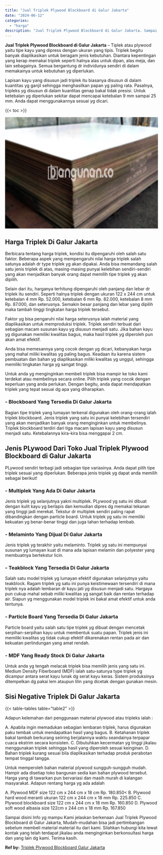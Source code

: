 ```yaml
---
title: "Jual Triplek Plywood Blockboard di Galur Jakarta"
date: "2024-06-12"
categories: 
  - "harga"
description: "Jual Triplek Plywood Blockboard di Galur Jakarta. Sampai disini Info yg mampu Kami jelaskan berkenaan Jual Triplek Plywood Blockboard di Galur Jakarta, Mudah..."
---
```


**Jual Triplek Plywood Blockboard di Galur Jakarta** – Tiplek atau plywood yaitu tipe kayu yang dipress dengan ukuran yang tipis. Triplek begitu banyak diaplikasikan untuk beragam jenis kebutuhan. Diantara kepentingan yang kerap memakai triplek seperti halnya alas untuk dipan, alas meja, dan lain sebagainya. Semua bergantung dr individunya sendiri di dalam memakainya untuk kebutuhan yg diperlukan.

Lapisan kayu yang disusun jadi triplek itu biasanya disusun di dalam kuantitas yg ganjil sehingga menghasilkan papan yg paling rata. Pasalnya, tripleks yg disusun di dalam kuantitas genap bakal tidak presisi. Untuk ketebalan yg diperlukan sekitar dapat mencapai ketebalan 9 mm sampai 25 mm. Anda dapat menggunakannya sesuai yg dicari.

{{< toc >}}

![Jual Triplek Plywood Blockboard di Galur Jakarta](/images/jual-triplek-murah-25.png)

## Harga Triplek Di Galur Jakarta

Berbicara tentang harga triplek, kondisi itu dipengaruhi oleh salah satu faktor. Beberapa aspek yang mempengaruhi nilai harga triplek salah satunya adalah dr type triplek yg akan dipakai. Anda bisa memandang salah satu jenis triplek di atas, masing-masing punyai kelebihan sendiri-sendiri yang akan menjadikan banyak orang dapat memilih tipe triplek yg akan dipilih.

Selain dari itu, harganya terhitung dipengaruhi oleh panjang dan lebar dr triplek itu sendiri. Seperti halnya triplek dengan ukuran 122 x 244 cm untuk ketebalan 4 mm Rp. 52.000, ketebalan 6 mm Rp. 82.000, ketebalan 8 mm Rp. 87.000, dan seterusnya. Semakin besar panjang dan lebar yang dipilih maka tambah tinggi tingkatan harga triplek tersebut.

Faktor yg bisa pengaruhi nilai harga seterusnya ialah material yang diaplikasikan untuk memproduksi triplek. Triplek sendiri terbuat dari sebagian macam susunan kayu yg disusun menjadi satu. Jika bahan kayu yg digunakan memiliki kwalitas bagus, maka hasil triplek yg diperoleh pun akan amat efektif.

Anda bisa memesannya yang cocok dengan yg dicari, kebanyakan harga yang mahal miliki kwalitas yg paling bagus. Keadaan itu karena sistem pembuatan dan bahan yg diaplikasikan miliki kwalitas yg unggul, sehingga memiliki tingkatan harga yg sangat tinggi.

Untuk anda yg menginginkan membeli triplek bisa mampir ke toko kami terdekat atau membelinya secara online. Pilih triplek yang cocok dengan keperluan yang anda perlukan. Dengan begitu, anda dapat mendapatkan triplek yang tepat sesuai dg apa yang diharapkan.

### \- Blockboard Yang Tersedia Di Galur Jakarta

Bagian tipe triplek yang lumayan terkenal digunakan oleh orang-orang ialah triplek blockboard. Jenis triplek yang satu ini punyai kelebihan tersendiri yang akan menjadikan banyak orang menginginkan untuk membelinya. Triplek blockboard terdiri dari tiga macam lapisan kayu yang disusun menjadi satu. Ketebalannya kira-kira bisa menggapai 2 cm.

## Jenis PLywood Dari Toko Jual Triplek Plywood Blockboard di Galur Jakarta

PLywood sendiri terbagi jadi sebagian tipe variasinya. Anda dapat pilih tipe triplek sesuai yang diperlukan. Beberapa jenis triplek yg dapat anda memilih sebagai berikut!

### \- Multiplek Yang Ada Di Galur Jakarta

Jenis triplek yg selanjutnya yakni multiplek. PLywood yg satu ini dibuat dengan kulit kayu yg berlapis dan kemudian dipres dg memakai tekanan yang tinggi jadi merekat. Tekstur dr multiplek sendiri paling rapat dibandingkan dengan particle board. Untuk triplek yg satu ini memiliki kekuatan yg benar-benar tinggi dan juga tahan terhadap lembab.

### \- Melaminto Yang Dijual Di Galur Jakarta

Jenis triplek yg terakhir yaitu melaminto. Triplek yg satu ini mempunyai susunan yg lumayan kuat di mana ada lapisan melamin dan polyester yang membuatnya bertekstur licin.

### \- Teakblock Yang Tersedia Di Galur Jakarta

Salah satu model triplek yg lumayan efektif digunakan selanjutnya yaitu teakblock. Ragam triplek yg satu ini punya keistimewaan tersendiri di mana triplek nya adalah lembaran dr kayu jati yg disusun menjadi satu. Hargaya pun cukup mahal sebab miliki kwalitas yg sangat baik dan rentan terhadap air. Siapun yg menggunakan model triplek ini bakal amat efektif untuk anda tentunya.

### \- Particle Board Yang Tersedia Di Galur Jakarta

Particle board yaitu salah satu tipe triplek yg dibuat dengan mencetak serpihan-serpihan kayu untuk membentuk suatu papan. Triplek jenis ini memiliki kwalitas yg tidak cukup efektif dikarenakan rentan pada air dan kekuatan perlindungan yang amat rendah.

### \- MDF Yang Ready Stock Di Galur Jakarta

Untuk anda yg tengah melacak triplek bisa memilih jenis yang satu ini. Medium Density Fiberboard (MDF) ialah satu-satunya type triplek yg dicampur antara serat kayu lunak dg serat kayu keras. Sistem produksinya ditempelkan dg pakai lem ataupun lilin yang dicetak dengan gunakan mesin.

## Sisi Negative Triplek Di Galur Jakarta

{{< table-tables table="table2" >}}

Adapun kelemahan dari penggunaan material plywood atau tripleks ialah :

A. Apabila ingin memadukan sebagian lembaran triplek, harus digunakan paku tembak untuk mendapatkan hasil yang bagus. B. Ketahanan triplek bakal tambah berkurang seiiring berjalannya waktu seandainya terpapar cuaca ekstrim secara konsisten. C. Dibutuhkan kecermatan yg tinggi jikalau menggunakan triplek sehingga hasil yang diperoleh sesuai keinginan. D. Bahan triplek kurang sesuai bila diaplikasikan terhadap produk perabotan tempat tinggal tangga.

Untuk memperoleh bahan material plywood sungguh-sungguh mudah. Hampir ada disetiap toko bangunan sedia kan bahan plywood tersebut. Harga yang di tawarkan pun bervariasi dan masih murah di kalangan masyarakat. Adapun rentang harga yg ada adalah

A. Plywood MDF size 122 cm x 244 cm x 18 cm Rp. 180.850< B. Plywood hard wood meranti ukuran 122 cm x 244 cm x 18 mm Rp. 225.850 C. Plywood blockboard size 122 cm x 244 cm x 18 mm Rp. 160.850 D. Plywood soft wood albasia size 122cm x 244 cm x 18 mm Rp. 167.850

Sampai disini Info yg mampu Kami jelaskan berkenaan Jual Triplek Plywood Blockboard di Galur Jakarta, Mudah-mudahan bisa jadi pertimbangan sebelum membeli material material itu dari kami. Silahkan hubungi kita lewat kontak yang telah terdapat jikalau anda menginginkan berkonsultasi harga dan yang lain dg kami. Terima kasih.

**Ref by:** [Triplek Plywood Blockboard Galur Jakarta](https://id.wikipedia.org/wiki/Triplek)
